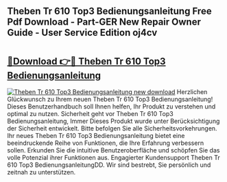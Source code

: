 ## Theben Tr 610 Top3 Bedienungsanleitung Free Pdf Download - Part-GER New Repair Owner Guide - User Service Edition oj4cv

# <h2><a href="http://df4hioq.blite.top/?on=Theben+Tr+610+Top3+Bedienungsanleitung">🔗Download 👉🔴 Theben Tr 610 Top3 Bedienungsanleitung</a></h2>

[![Theben Tr 610 Top3 Bedienungsanleitung new download](https://i.imgur.com/lujVjoI.png)](http://df4hioq.blite.top/?on=Theben+Tr+610+Top3+Bedienungsanleitung)
Herzlichen Glückwunsch zu Ihrem neuen Theben Tr 610 Top3 Bedienungsanleitung! Dieses Benutzerhandbuch soll Ihnen helfen, Ihr Produkt zu verstehen und optimal zu nutzen. Sicherheit geht vor Theben Tr 610 Top3 Bedienungsanleitung, Immer Dieses Produkt wurde unter Berücksichtigung der Sicherheit entwickelt. Bitte befolgen Sie alle Sicherheitsvorkehrungen. Ihr neues Theben Tr 610 Top3 Bedienungsanleitung bietet eine beeindruckende Reihe von Funktionen, die Ihre Erfahrung verbessern sollen. Erkunden Sie die intuitive Benutzeroberfläche und schöpfen Sie das volle Potenzial ihrer Funktionen aus. Engagierter Kundensupport Theben Tr 610 Top3 BedienungsanleitungDD. Wir sind bestrebt, Sie persönlich und zeitnah zu unterstützen.
